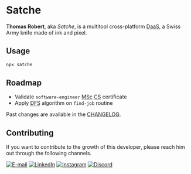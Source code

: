 # Satche

**Thomas Robert**, aka *Satche*, is a multitool cross-platform <abbr title="Developer as a Service">DaaS</abbr>, a Swiss Army knife made of ink and pixel.

## Usage

```bash
npx satche
```

## Roadmap

- Validate `software-engineer` <abbr title="Master of Science">MSc</abbr> <abbr title="Computer Science">CS</abbr> certificate
- Apply <abbr title="Depth-First Search">DFS</abbr> algorithm on `find-job` routine

Past changes are available in the [CHANGELOG](CHANGELOG.md).

## Contributing

If you want to contribute to the growth of this developer, please reach him out through the following channels.

[![E-mail](https://img.shields.io/badge/info@thomas–robert.ch-5b5d60?style=flat&logo=gmail&logoColor=white)](mailto:info@thomas-robert.ch)
[![LinkedIn](https://img.shields.io/badge/thomas–robert–dev-0077b5?style=flat&logo=LinkedIn&logoColor=white)](https://www.linkedin.com/in/thomas-robert-dev/)
[![Instagram](https://img.shields.io/badge/@satche.ch-dd247d?style=flat&logo=instagram&logoColor=white)](https://instagram.com/satche.ch)
[![Discord](https://img.shields.io/badge/Satche%235901-7982da?style=flat&logo=discord&logoColor=white)](https://discord.com/users/623403349240446986)
